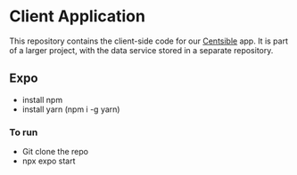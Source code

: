 # Client Application

This repository contains the client-side code for our [Centsible]((https://github.com/calvin-cs262-Fall2024-TheATeam/Project)) app. 
It is part of a larger project, with the data service stored in a separate repository.


## Expo 
- install npm
- install yarn (npm i -g yarn)

### To run
- Git clone the repo
- npx expo start

